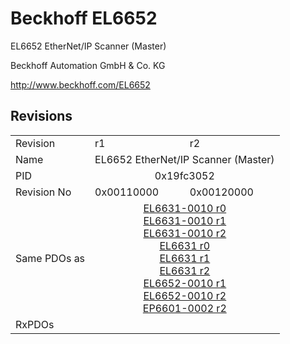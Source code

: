 # Beckhoff EL6652

EL6652 EtherNet/IP Scanner (Master)

Beckhoff Automation GmbH & Co. KG

http://www.beckhoff.com/EL6652

## Revisions
<table>
<tr>
<td>Revision</td>
<td>r1</td>
<td>r2</td>
</tr>
<tr>
<td>Name</td>
<td colspan=2 align="center">EL6652 EtherNet/IP Scanner (Master)</td>
</tr>
<tr>
<td>PID</td>
<td colspan=2 align="center">0x19fc3052</td>
</tr>
<tr>
<td>Revision No</td>
<td>0x00110000</td>
<td>0x00120000</td>
</tr>
<tr>
<td>Same PDOs as</td>
<td colspan=2 align="center"><a href="EL6631-0010.md">EL6631-0010 r0</a><br/><a href="EL6631-0010.md">EL6631-0010 r1</a><br/><a href="EL6631-0010.md">EL6631-0010 r2</a><br/><a href="EL6631.md">EL6631 r0</a><br/><a href="EL6631.md">EL6631 r1</a><br/><a href="EL6631.md">EL6631 r2</a><br/><a href="EL6652-0010.md">EL6652-0010 r1</a><br/><a href="EL6652-0010.md">EL6652-0010 r2</a><br/><a href="EP6601-0002.md">EP6601-0002 r2</a></td>
</tr>
<tr>
<td>RxPDOs</td>
<td colspan=2 align="left"></td>
</tr>
</table>
